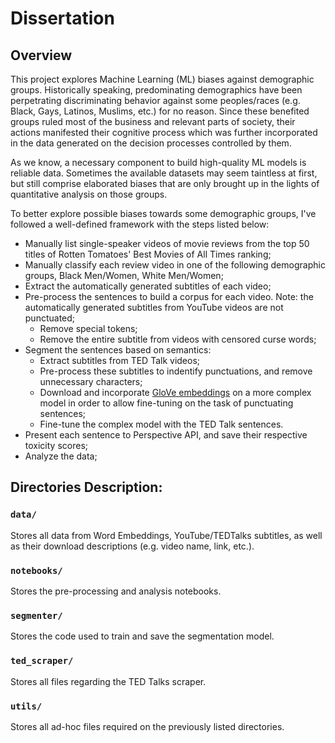 # Dissertation

## Overview

This project explores Machine Learning (ML) biases against demographic groups. Historically speaking, predominating demographics have been perpetrating discriminating behavior against some peoples/races (e.g. Black, Gays, Latinos, Muslims, etc.) for no reason. Since these benefited groups ruled most of the business and relevant parts of society, their actions manifested their cognitive process which was further incorporated in the data generated on the decision processes controlled by them.

As we know, a necessary component to build high-quality ML models is reliable data. Sometimes the available datasets may seem taintless at first, but still comprise elaborated biases that are only brought up in the lights of quantitative analysis on those groups.

To better explore possible biases towards some demographic groups, I've followed a well-defined framework with the steps listed below:

- Manually list single-speaker videos of movie reviews from the top 50 titles of Rotten Tomatoes' Best Movies of All Times ranking;
- Manually classify each review video in one of the following demographic groups, Black Men/Women, White Men/Women;
- Extract the automatically generated subtitles of each video;
- Pre-process the sentences to build a corpus for each video. Note: the automatically generated subtitles from YouTube videos are not punctuated;
	- Remove special tokens;
	- Remove the entire subtitle from videos with censored curse words;
- Segment the sentences based on semantics:
	- Extract subtitles from TED Talk videos;
	- Pre-process these subtitles to indentify punctuations, and remove unnecessary characters;
	- Download and incorporate [GloVe embeddings](https://nlp.stanford.edu/projects/glove/) on a more complex model in order to allow fine-tuning on the task of punctuating sentences;
	- Fine-tune the complex model with the TED Talk sentences.
- Present each sentence to Perspective API, and save their respective toxicity scores;
- Analyze the data;

## Directories Description:

### `data/`
Stores all data from Word Embeddings, YouTube/TEDTalks subtitles, as well as their download descriptions (e.g. video name, link, etc.).

### `notebooks/`
Stores the pre-processing and analysis notebooks.

### `segmenter/`
Stores the code used to train and save the segmentation model.

### `ted_scraper/`
Stores all files regarding the TED Talks scraper.

### `utils/`
Stores all ad-hoc files required on the previously listed directories.
